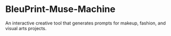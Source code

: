 # BleuPrint-Muse-Machine
An interactive creative tool that generates prompts for makeup, fashion, and visual arts projects.

